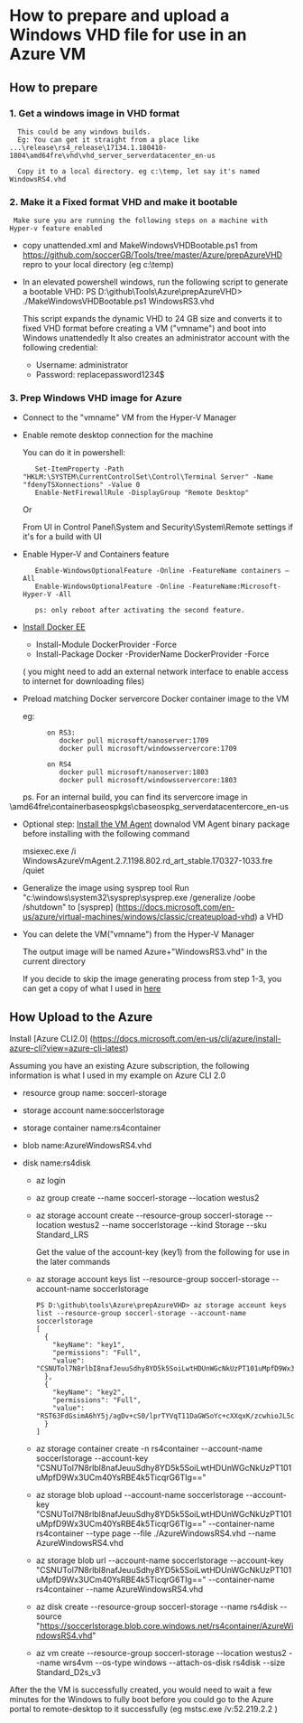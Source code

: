 # How to prepare and upload a Windows VHD file for use in an Azure VM 

## How to prepare
### 1. Get a windows image in VHD format

      This could be any windows builds.
      Eg: You can get it straight from a place like ...\release\rs4_release\17134.1.180410-1804\amd64fre\vhd\vhd_server_serverdatacenter_en-us
     
      Copy it to a local directory. eg c:\temp, let say it's named WindowsRS4.vhd
      
### 2. Make it a Fixed format VHD and make it bootable 
   
     Make sure you are running the following steps on a machine with Hyper-v feature enabled
   - copy unattended.xml and MakeWindowsVHDBootable.ps1 from https://github.com/soccerGB/Tools/tree/master/Azure/prepAzureVHD repro to your local directory (eg c:\temp)  

   - In an elevated powershell windows, run the following script to generate a bootable VHD:
     PS D:\github\Tools\Azure\prepAzureVHD> ./MakeWindowsVHDBootable.ps1 WindowsRS3.vhd

     This script expands the dynamic VHD to 24 GB size and converts it to fixed VHD format before creating a VM ("vmname") and boot into Windows unattendedly
     It also creates an administrator account with the following credential:
     
     - Username: administrator
     - Password: replacepassword1234$
  
### 3. Prep Windows VHD image for Azure
  
   - Connect to the "vmname" VM from the Hyper-V Manager
   - Enable remote desktop connection for the machine
   
      You can do it in powershell:
      
            Set-ItemProperty -Path "HKLM:\SYSTEM\CurrentControlSet\Control\Terminal Server" -Name "fdenyTSXonnections" -Value 0
            Enable-NetFirewallRule -DisplayGroup "Remote Desktop"
            
     Or
      
       From UI in Control Panel\System and Security\System\Remote settings if it's for a build with UI
   
   - Enable Hyper-V and Containers feature
   
            Enable-WindowsOptionalFeature -Online -FeatureName containers –All
            Enable-WindowsOptionalFeature -Online -FeatureName:Microsoft-Hyper-V -All
            
            ps: only reboot after activating the second feature.

   - [Install Docker EE](https://docs.docker.com/engine/installation/windows/docker-ee/#install-docker-ee)
      - Install-Module DockerProvider -Force
      - Install-Package Docker -ProviderName DockerProvider -Force
      
      ( you might need to add an external network interface to enable access to internet for downloading files)

   - Preload matching Docker servercore Docker container image to the VM
   
      eg:
      
               on RS3: 
                  docker pull microsoft/nanoserver:1709
                  docker pull microsoft/windowsservercore:1709

               on RS4
                  docker pull microsoft/nanoserver:1803 
                  docker pull microsoft/windowsservercore:1803      
      
      ps. For an internal build, you can find its servercore image in \amd64fre\containerbaseospkgs\cbaseospkg_serverdatacentercore_en-us
   
   - Optional step: [Install the VM Agent](https://docs.microsoft.com/en-us/azure/virtual-machines/windows/agent-user-guide)
     downalod VM Agent binary package before installing with the following command 
     
     msiexec.exe /i WindowsAzureVmAgent.2.7.1198.802.rd_art_stable.170327-1033.fre /quiet
     
   - Generalize the image using sysprep tool
      Run "c:\windows\system32\sysprep\sysprep.exe /generalize /oobe /shutdown" to [sysprep] (https://docs.microsoft.com/en-us/azure/virtual-machines/windows/classic/createupload-vhd) a VHD  
      
   - You can delete the VM("vmname") from the Hyper-V Manager 

      The output image will be named Azure+"WindowsRS3.vhd" in the current directory
   
      If you decide to skip the image generating process from step 1-3, you can get a copy of what I used in [here](     
      https://ms.portal.azure.com/#blade/Microsoft_Azure_Storage/ContainersBlade/storageAccountId/%2Fsubscriptions%2Fe5839dfd-61f0-4b2f-b06f-de7fc47b5998%2FresourceGroups%2Fsoccerl-storage%2Fproviders%2FMicrosoft.Storage%2FstorageAccounts%2Fsoccerlstorage)
      
## How Upload to the Azure 

   Install [Azure CLI2.0] (https://docs.microsoft.com/en-us/cli/azure/install-azure-cli?view=azure-cli-latest)
   
   Assuming you have an existing Azure subscription, the following information is what I used in my example on Azure CLI 2.0
   - resource group name: soccerl-storage 
   - storage account name:soccerlstorage
   - storage container name:rs4container 
   - blob name:AzureWindowsRS4.vhd
   - disk name:rs4disk

      - az login
      - az group create --name soccerl-storage --location westus2
      - az storage account create --resource-group soccerl-storage --location westus2 --name soccerlstorage --kind Storage --sku Standard_LRS
      
          Get the value of the account-key (key1) from the following for use in the later commands        
      - az storage account keys list --resource-group soccerl-storage --account-name soccerlstorage
      
            PS D:\github\tools\Azure\prepAzureVHD> az storage account keys list --resource-group soccerl-storage --account-name soccerlstorage
            [
              {
                "keyName": "key1",
                "permissions": "Full",
                "value": "CSNUTol7N8rlbI8nafJeuuSdhy8YD5k5SoiLwtHDUnWGcNkUzPT101uMpfD9Wx3UCm40YsRBE4k5TicqrG6TIg=="
              },
              {
                "keyName": "key2",
                "permissions": "Full",
                "value": "RST63FdGsimA6hY5j/agDv+cS0/lprTYVqT11DaGWSoYc+cXXqxK/zcwhioJL5cJGXAVmGgERLT7aG7lQjEa5A=="
              }
            ]
      
      - az storage container create -n rs4container --account-name soccerlstorage --account-key "CSNUTol7N8rlbI8nafJeuuSdhy8YD5k5SoiLwtHDUnWGcNkUzPT101uMpfD9Wx3UCm40YsRBE4k5TicqrG6TIg=="

      - az storage blob upload --account-name soccerlstorage --account-key "CSNUTol7N8rlbI8nafJeuuSdhy8YD5k5SoiLwtHDUnWGcNkUzPT101uMpfD9Wx3UCm40YsRBE4k5TicqrG6TIg==" --container-name rs4container --type page --file ./AzureWindowsRS4.vhd --name AzureWindowsRS4.vhd

      - az storage blob url    --account-name soccerlstorage --account-key "CSNUTol7N8rlbI8nafJeuuSdhy8YD5k5SoiLwtHDUnWGcNkUzPT101uMpfD9Wx3UCm40YsRBE4k5TicqrG6TIg==" --container-name rs4container --name AzureWindowsRS4.vhd

      - az disk create --resource-group soccerl-storage --name rs4disk --source "https://soccerlstorage.blob.core.windows.net/rs4container/AzureWindowsRS4.vhd"

      - az vm create --resource-group soccerl-storage  --location westus2 --name wrs4vm --os-type windows --attach-os-disk rs4disk --size Standard_D2s_v3

After the the VM is successfully created, you would need to wait a few minutes for the Windows to fully boot before you could go to the Azure portal to remote-desktop to it successfully (eg  mstsc.exe /v:52.219.2.2 )
